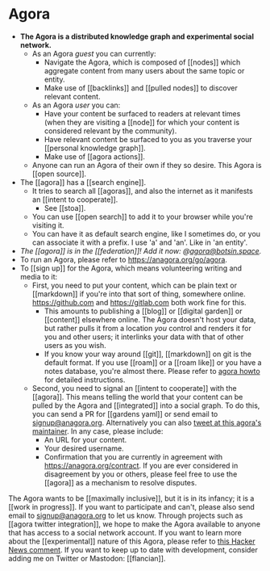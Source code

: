 # Agora

- **The Agora is a distributed knowledge graph and experimental social network.**
  - As an Agora *guest* you can currently:
    - Navigate the Agora, which is composed of [[nodes]] which aggregate content from many users about the same topic or entity.
    - Make use of [[backlinks]] and [[pulled nodes]] to discover relevant content.
  - As an Agora *user* you can:
    - Have your content be surfaced to readers at relevant times (when they are visiting a [[node]] for which your content is considered relevant by the community).
    - Have relevant content be surfaced to you as you traverse your [[personal knowledge graph]].
    - Make use of [[agora actions]].
  - Anyone can run an Agora of their own if they so desire. This Agora is [[open source]].
- The [[agora]] has a [[search engine]].
  - It tries to search all [[agoras]], and also the internet as it manifests an [[intent to cooperate]].
    - See [[stoa]].
  - You can use [[open search]] to add it to your browser while you're visiting it.
  - You can have it as default search engine, like I sometimes do, or you can associate it with a prefix. I use 'a' and 'an'. Like in 'an entity'. 
- *The [[agora]] is in the [[federation]]! Add it now: @agora@botsin.space.*
- To run an Agora, please refer to <https://anagora.org/go/agora>.
- To [[sign up]] for the Agora, which means volunteering writing and media to it:
  - First, you need to put your content, which can be plain text or [[markdown]] if you're into that sort of thing, somewhere online. https://github.com and https://gitlab.com both work fine for this.
    - This amounts to publishing a [[blog]] or [[digital garden]] or [[content]] elsewhere online. The Agora doesn't host your data, but rather pulls it from a location *you* control and renders it for you and other users; it interlinks your data with that of other users as you wish.
    - If you know your way around [[git]], [[markdown]] on git is the default format. If you use [[roam]] or a [[roam like]] or you have a notes database, you're almost there. Please refer to [agora howto](https://anagora.org/go/agora-howto) for detailed instructions.
  - Second, you need to signal an [[intent to cooperate]] with the [[agora]]. This means telling the world that your content can be pulled by the Agora and [[integrated]] into a social graph. To do this, you can send a PR for [[gardens yaml]] or send email to signup@anagora.org. Alternatively you can also [tweet at this agora's maintainer](https://twitter.com/flancian). In any case, please include:
    - An URL for your content.
    - Your desired username.
    - Confirmation that you are currently in agreement with <https://anagora.org/contract>. If you are ever considered in disagreement by you or others, please feel free to use the [[agora]] as a mechanism to resolve disputes.

The Agora wants to be [[maximally inclusive]], but it is in its infancy; it is a [[work in progress]]. If you want to participate and can't, please also send email to signup@anagora.org to let us know. Through projects such as [[agora twitter integration]], we hope to make the Agora available to anyone that has access to a social network account.
If you want to learn more about the [[experimental]] nature of this Agora, please refer to [this Hacker News comment](https://news.ycombinator.com/item?id=25577016).
If you want to keep up to date with development, consider adding me on Twitter or Mastodon: [[flancian]].

